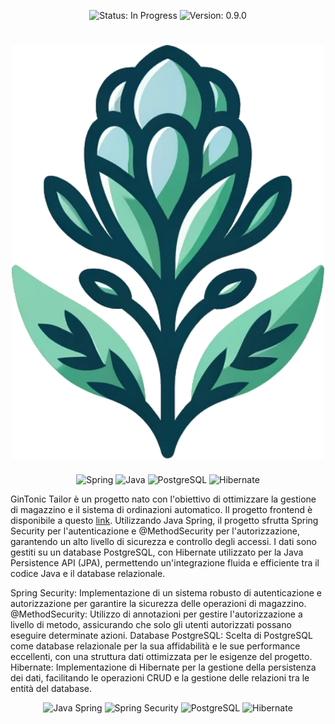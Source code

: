 <p align="center">
  <img src="https://img.shields.io/badge/status-IN%20PROGRESS-yellow" alt="Status: In Progress">
  <img src="https://img.shields.io/badge/version-0.9.0-blue" alt="Version: 0.9.0">
</p>
<h1 align="center">
  <img src="./logo.png" alt="GinTonic Tailor" width="500px">
</h1>
<p align="center">
  <img src="https://img.icons8.com/color/48/000000/spring-logo.png" alt="Spring"/>
  <img src="https://img.icons8.com/color/48/000000/java-coffee-cup-logo.png" alt="Java"/>
  <img src="https://img.icons8.com/color/48/000000/postgreesql.png" alt="PostgreSQL"/>
  <img src="https://img.icons8.com/color/48/000000/hibernate.png" alt="Hibernate"/>
</p>
GinTonic Tailor è un progetto nato con l'obiettivo di ottimizzare la gestione di magazzino e il sistema di ordinazioni automatico. Il progetto frontend è disponibile a questo <a href="https://github.com/Vikappa/aipluswebinterface">link</a>. Utilizzando Java Spring, il progetto sfrutta Spring Security per l'autenticazione e @MethodSecurity per l'autorizzazione, garantendo un alto livello di sicurezza e controllo degli accessi. I dati sono gestiti su un database PostgreSQL, con Hibernate utilizzato per la Java Persistence API (JPA), permettendo un'integrazione fluida e efficiente tra il codice Java e il database relazionale.

Spring Security: Implementazione di un sistema robusto di autenticazione e autorizzazione per garantire la sicurezza delle operazioni di magazzino.
@MethodSecurity: Utilizzo di annotazioni per gestire l'autorizzazione a livello di metodo, assicurando che solo gli utenti autorizzati possano eseguire determinate azioni.
Database PostgreSQL: Scelta di PostgreSQL come database relazionale per la sua affidabilità e le sue performance eccellenti, con una struttura dati ottimizzata per le esigenze del progetto.
Hibernate: Implementazione di Hibernate per la gestione della persistenza dei dati, facilitando le operazioni CRUD e la gestione delle relazioni tra le entità del database.

<p align="center">
  <img src="https://img.shields.io/badge/Java_Spring-6DB33F?style=for-the-badge&logo=spring&logoColor=white" alt="Java Spring"/>
  <img src="https://img.shields.io/badge/Spring_Security-6DB33F?style=for-the-badge&logo=spring&logoColor=white" alt="Spring Security"/>
  <img src="https://img.shields.io/badge/PostgreSQL-336791?style=for-the-badge&logo=postgresql&logoColor=white" alt="PostgreSQL"/>
  <img src="https://img.shields.io/badge/Hibernate-59666C?style=for-the-badge&logo=hibernate&logoColor=white" alt="Hibernate"/>
</p>

